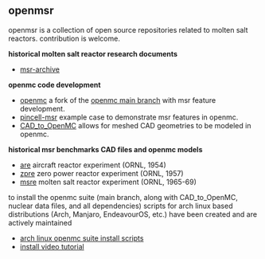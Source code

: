 ## openmsr

openmsr is a collection of open source repositories related to molten salt reactors.
contribution is welcome.

**historical molten salt reactor research documents**
- [msr-archive](https://github.com/openmsr/msr-archive)

**openmc code development**
- [openmc](https://github.com/openmsr/openmc) a fork of the [openmc main branch](https://github.com/openmc-dev/openmc) with msr feature development.
- [pincell-msr](https://github.com/openmsr/pincell_msr) example case to demonstrate msr features in openmc.
- [CAD_to_OpenMC](https://github.com/openmsr/CAD_to_OpenMC) allows for meshed CAD geometries to be modeled in openmc.

**historical msr benchmarks CAD files and openmc models**
- [are](https://github.com/openmsr/are) aircraft reactor experiment (ORNL, 1954)
- [zpre](https://github.com/openmsr/zpre) zero power reactor experiment (ORNL, 1957)
- [msre](https://github.com/openmsr/msre) molten salt reactor experiment (ORNL, 1965-69)


to install the openmc suite (main branch, along with CAD_to_OpenMC, nuclear data files, and all dependencies) scripts for arch linux based distributions (Arch, Manjaro, EndeavourOS, etc.) have been created and are actively maintained
- [arch linux openmc suite install scripts](https://aur.archlinux.org/packages/openmc-git)
- [install video tutorial](https://www.youtube.com/watch?v=sCDT5ZAeJcY)

